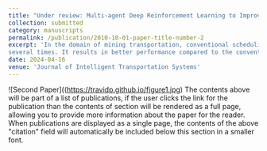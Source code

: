 ```yaml
---
title: "Under review: Multi-agent Deep Reinforcement Learning to Improve Dispatch System for Autonomous Trucks"
collection: submitted
category: manuscripts
permalink: /publication/2010-10-01-paper-title-number-2
excerpt: 'In the domain of mining transportation, conventional scheduling and human controlled approaches often result in diminished efficiency and suboptimal outcomes, encompassing resource wastage, increased energy consumption, and safety risks. Byintegrating Deep Q-Network (DQN), a model-free reinforcement learning (RL) system, with the dynamic programming trajectory optimization method, the efficiency of mining transportation can be enhanced, thereby reducing waiting times and energy consumption. The proposed approach seeks to enhance the fleet’s decision making capabilities pertaining to payload management, queueing duration, and the quantity of trucks in the waiting queue. The approach is valid in the simulator
several times. It results in better performance compared to the conventional fixed schedule (FS) and shortest queuing (SQ) strategy. The dispatching policy generated by the DQN algorithm demonstrates more balanced tasks between dump sites and shovel sites. It shows robustness in handling unplanned truck failures.'
date: 2024-04-16
venue: 'Journal of Intelligent Transportation Systems'
---
```

![Second Paper]((https://travidp.github.io/figure1.jpg)
The contents above will be part of a list of publications, if the user clicks the link for the publication than the contents of section will be rendered as a full page, allowing you to provide more information about the paper for the reader. When publications are displayed as a single page, the contents of the above "citation" field will automatically be included below this section in a smaller font.
